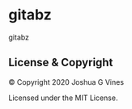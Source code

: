 # gitabz
gitabz

## License & Copyright

© Copyright 2020 Joshua G Vines

Licensed under the MIT License.